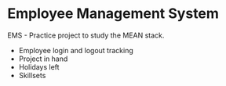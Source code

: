 # Employee Management System

EMS - Practice project to study the MEAN stack.

  - Employee login and logout tracking
  - Project in hand
  - Holidays left
  - Skillsets